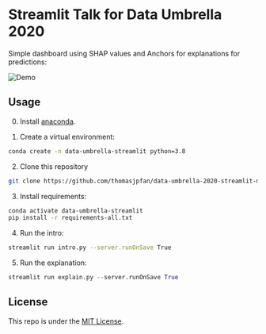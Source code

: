 # Streamlit Talk for Data Umbrella 2020

Simple dashboard using SHAP values and Anchors for explanations for predictions:

![Demo](demo.gif)

## Usage

0. Install [anaconda](https://www.anaconda.com/products/individual).

1. Create a virtual environment:

```bash
conda create -n data-umbrella-streamlit python=3.8
```
2. Clone this repository

```bash
git clone https://github.com/thomasjpfan/data-umbrella-2020-streamlit-ml.git 
```

3. Install requirements:

```bash
conda activate data-umbrella-streamlit
pip install -r requirements-all.txt
```

4. Run the intro:

```bash
streamlit run intro.py --server.runOnSave True
```

5. Run the explanation:

```py
streamlit run explain.py --server.runOnSave True
```

## License

This repo is under the [MIT License](LICENSE).
